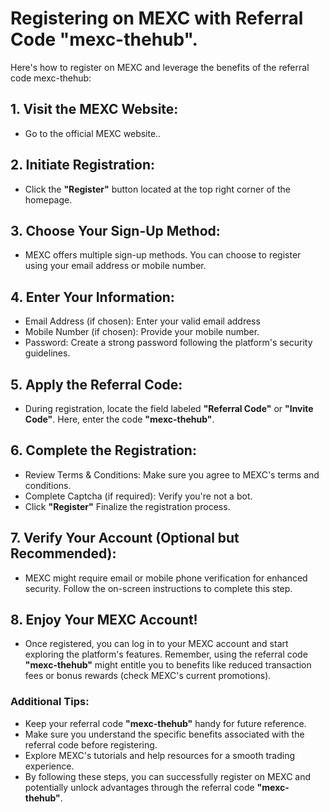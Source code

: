 <h1>Registering on MEXC with Referral Code "mexc-thehub".</h1>
<p>Here's how to register on MEXC and leverage the benefits of the referral code mexc-thehub:</p>
<h2>1. Visit the MEXC Website:</h2>
<ul>
    <li>Go to the official MEXC website.</strong>.</li>
</ul>
<h2>2. Initiate Registration:</h2>
<ul>
    <li>Click the <strong>"Register"</strong> button located at the top right corner of the homepage.</li>
</ul>
<h2>3. Choose Your Sign-Up Method:</h2>
<ul>
    <li>MEXC offers multiple sign-up methods. You can choose to register using your email address or mobile number.</li>
</ul>
<h2>4. Enter Your Information:</h2>
<ul>
    <li>Email Address (if chosen): Enter your valid email address</li>
    <li>Mobile Number (if chosen): Provide your mobile number.</li>
    <li>Password: Create a strong password following the platform's security guidelines.</li>
</ul>
<h2>5. Apply the Referral Code:</h2>
<ul>
    <li>During registration, locate the field labeled <strong>"Referral Code"</strong> or <strong>"Invite Code"</strong>. Here, enter the code <strong>"mexc-thehub"</strong>.</li>
</ul>
<h2>6. Complete the Registration:</h2>
<ul>
    <li>Review Terms & Conditions: Make sure you agree to MEXC's terms and conditions.</li>
    <li>Complete Captcha (if required): Verify you're not a bot.</li>
    <li>Click <strong>"Register"</strong> Finalize the registration process.</li>
</ul>
<h2>7. Verify Your Account (Optional but Recommended):</h2>
<ul>
    <li>MEXC might require email or mobile phone verification for enhanced security. Follow the on-screen instructions to complete this step.</li>
</ul>
<h2>8. Enjoy Your MEXC Account!</h2>
<ul>
    <li>Once registered, you can log in to your MEXC account and start exploring the platform's features. Remember, using the referral code <strong>"mexc-thehub"</strong> might entitle you to benefits like reduced transaction fees or bonus rewards (check MEXC's current promotions).</li>
</ul>
<h3>Additional Tips:</h3>
<ul>
    <li>Keep your referral code <strong>"mexc-thehub"</strong> handy for future reference.</li>
    <li>Make sure you understand the specific benefits associated with the referral code before registering.</li>
    <li>Explore MEXC's tutorials and help resources for a smooth trading experience.</li>
    <li>By following these steps, you can successfully register on MEXC and potentially unlock advantages through the referral code <strong>"mexc-thehub"</strong>.</li>
</ul>
